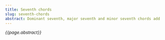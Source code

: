 ```yaml
---
title: Seventh chords
slug: seventh-chords
abstract: Dominant seventh, major seventh and minor seventh chords add a little tension. 
---
```


*{{page.abstract}}*
